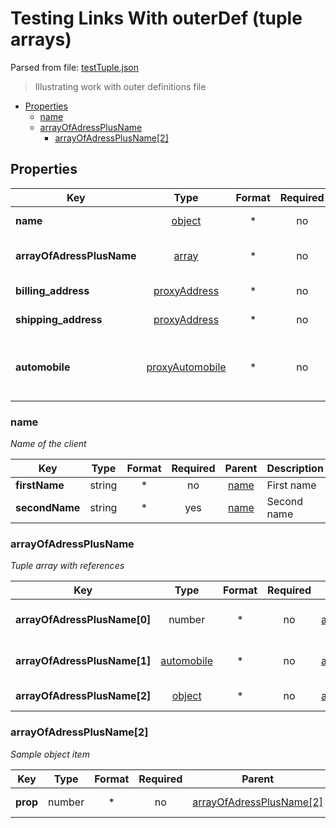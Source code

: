 # __Testing Links With outerDef (tuple arrays)__

Parsed from file: [testTuple.json](https://github.com/McCastles/JMC/blob/master/examples/outer/testTuple.json)
> Illustrating work with outer definitions file
* [Properties](#properties)
	* [name](#name)
	* [arrayOfAdressPlusName](#arrayOfAdressPlusName)
		* [arrayOfAdressPlusName[2]](#arrayOfAdressPlusName[2])
## __Properties__
|Key|Type|Format|Required|Description|
|-|:-:|:-:|:-:|-|
|__name__|[object](#name)|*|no|Name of the client|
|__arrayOfAdressPlusName__|[array](arrayOfAdressPlusName)|*|no|Tuple array with references|
|__billing_address__|[proxyAddress](#definitions)|*|no|Billing adress|
|__shipping_address__|[proxyAddress](#definitions)|*|no|Shipping adress|
|__automobile__|[proxyAutomobile](#definitions)|*|no|The automobile that will deliver the package|
### __name__
_Name of the client_

|Key|Type|Format|Required|Parent|Description|
|-|:-:|:-:|:-:|:-:|-|
|__firstName__|string|*|no|[name](name)|First name|
|__secondName__|string|*|yes|[name](name)|Second name|
### __arrayOfAdressPlusName__
_Tuple array with references_

|Key|Type|Format|Required|Parent|Description|
|-|:-:|:-:|:-:|:-:|-|
|__arrayOfAdressPlusName[0]__|number|*|no|[arrayOfAdressPlusName](arrayOfAdressPlusName)|Sample number item|
|__arrayOfAdressPlusName[1]__|[automobile](#definitions)|*|no|[arrayOfAdressPlusName](arrayOfAdressPlusName)|Sample reference item|
|__arrayOfAdressPlusName[2]__|[object](#arrayOfAdressPlusName[2])|*|no|[arrayOfAdressPlusName](arrayOfAdressPlusName)|Sample object item|
### __arrayOfAdressPlusName[2]__
_Sample object item_

|Key|Type|Format|Required|Parent|Description|
|-|:-:|:-:|:-:|:-:|-|
|__prop__|number|*|no|[arrayOfAdressPlusName[2]](arrayOfAdressPlusName[2])|Sample property|